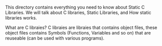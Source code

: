This directory contains everything you need to know about Static C Libraries. We will talk about C libraries, Static Libraries, and How static libraries works.

What are C libraies?
C libraies are libraies that contains object files, these object files contains Symbols (Functions, Variables and so on) that are reuseable (can be used with various programs).
